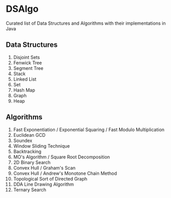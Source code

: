 # DSAlgo
Curated list of Data Structures and Algorithms with their implementations in Java

## Data Structures
1. Disjoint Sets
2. Fenwick Tree
3. Segment Tree
4. Stack
5. Linked List
6. Set
7. Hash Map
8. Graph
9. Heap

## Algorithms
1. Fast Exponentiation / Exponential Squaring / Fast Modulo Multiplication
2. Euclidean GCD
3. Soundex
4. Window Sliding Technique
5. Backtracking
6. MO's Algorithm / Square Root Decomposition
7. 2D Binary Search
8. Convex Hull / Graham's Scan
9. Convex Hull / Andrew's Monotone Chain Method
10. Topological Sort of Directed Graph
11. DDA Line Drawing Algorithm
12. Ternary Search
